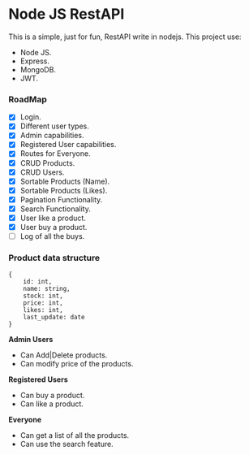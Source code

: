 # Node JS RestAPI
This is a simple, just for fun, RestAPI write in nodejs.
This project use:

- Node JS.
- Express.
- MongoDB.
- JWT.

### RoadMap ###

- [x] Login.
- [x] Different user types.
- [x] Admin capabilities.
- [x] Registered User capabilities.
- [x] Routes for Everyone.
- [x] CRUD Products.
- [x] CRUD Users.
- [x] Sortable Products (Name).
- [x] Sortable Products (Likes).
- [x] Pagination Functionality.
- [x] Search Functionality.
- [x] User like a product.
- [x] User buy a product.
- [ ] Log of all the buys.

### Product data structure

	{
	    id: int,
	    name: string,
	    stock: int,
	    price: int,
	    likes: int,
	    last_update: date
	}

**Admin Users**

-   Can Add|Delete products.
-   Can modify price of the products.

**Registered Users**

-   Can buy a product.
-   Can like a product.

**Everyone**

-   Can get a list of all the products.
-   Can use the search feature.